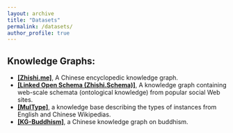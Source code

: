 ```yaml
---
layout: archive
title: "Datasets"
permalink: /datasets/
author_profile: true
---
```


## Knowledge Graphs:
* **[[Zhishi.me]](http://openkg.cn/dataset/zhishi-me-dump)**, A Chinese encyclopedic knowledge graph.
* **[[Linked Open Schema (Zhishi.Schema)]](http://openkg.cn/dataset/linked-open-schema)**, A knowledge graph containing web-scale schemata (ontological knowledge) from popular social Web sites.
* **[[MulType]](http://openkg.cn/dataset/multype)**, a knowledge base describing the types of instances from English and Chinese Wikipedias.
* **[[KG-Buddhism]](http://openkg.cn/dataset/kg-buddhism)**, a Chinese knowledge graph on buddhism.